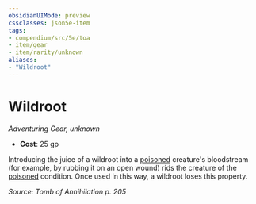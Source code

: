 ```yaml
---
obsidianUIMode: preview
cssclasses: json5e-item
tags:
- compendium/src/5e/toa
- item/gear
- item/rarity/unknown
aliases: 
- "Wildroot"
---
```

# Wildroot
*Adventuring Gear, unknown*  

- **Cost**: 25 gp

Introducing the juice of a wildroot into a [poisoned](/Systems/5e/rules/conditions.md#poisoned) creature's bloodstream (for example, by rubbing it on an open wound) rids the creature of the [poisoned](/Systems/5e/rules/conditions.md#poisoned) condition. Once used in this way, a wildroot loses this property.

*Source: Tomb of Annihilation p. 205*